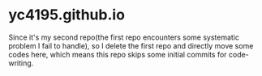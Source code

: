 # yc4195.github.io
Since it's my second repo(the first repo encounters some systematic problem I fail to handle), so I delete the first repo and directly move some codes here, which means this repo skips some initial commits for code-writing. 
